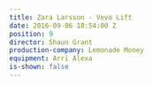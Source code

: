 ```yaml
---
title: Zara Larsson - Vevo Lift
date: 2016-09-06 18:54:00 Z
position: 9
director: Shaun Grant
production-company: Lemonade Money
equipment: Arri Alexa
is-shown: false
---
```


